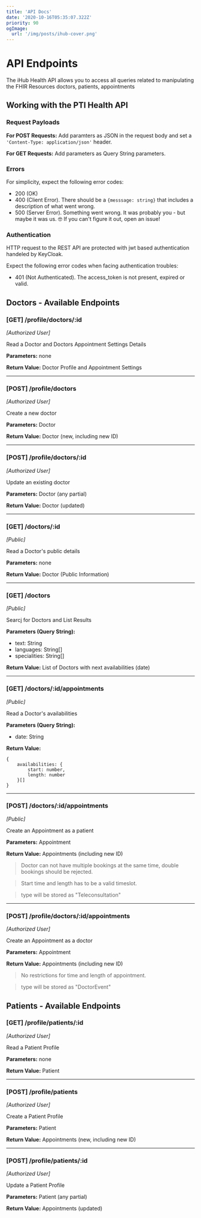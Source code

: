```yaml
---
title: 'API Docs'
date: '2020-10-16T05:35:07.322Z'
priority: 90
ogImage:
  url: '/img/posts/ihub-cover.png'
---
```


# API Endpoints

The iHub Health API allows you to access all queries related to manipulating the FHIR Resources doctors, patients, appointments

## Working with the PTI Health API

### Request Payloads

**For POST Requests:** Add paramters as JSON in the request body and set a `'Content-Type: application/json'` header.

**For GET Requests:** Add parameters as Query String parameters.

### Errors

For simplicity, expect the following error codes:

- 200 (OK)
- 400 (Client Error). There should be a `{messsage: string}` that includes a description of what went wrong.
- 500 (Server Error). Something went wrong. It was probably you - but maybe it was us. 🤓 If you can't figure it out, open an issue!

### Authentication

HTTP request to the REST API are protected with jwt based authentication handeled by KeyCloak.

Expect the following error codes when facing authentication troubles:

- 401 (Not Authenticated). The access_token is not present, expired or valid.

## Doctors - Available Endpoints

### [GET] /profile/doctors/:id

_[Authorized User]_

Read a Doctor and Doctors Appointment Settings Details

**Parameters:** none

**Return Value:** Doctor Profile and Appointment Settings

---

### [POST] /profile/doctors

_[Authorized User]_

Create a new doctor

**Parameters:** Doctor

**Return Value:** Doctor (new, including new ID)

---

### [POST] /profile/doctors/:id

_[Authorized User]_

Update an existing doctor

**Parameters:** Doctor (any partial)

**Return Value:** Doctor (updated)

---

### [GET] /doctors/:id

_[Public]_

Read a Doctor's public details

**Parameters:** none

**Return Value:** Doctor (Public Information)

---

### [GET] /doctors

_[Public]_

Searcj for Doctors and List Results

**Parameters (Query String):**

- text: String
- languages: String[]
- specialities: String[]

**Return Value:** List of Doctors with next availabilities (date)

---

### [GET] /doctors/:id/appointments

_[Public]_

Read a Doctor's availabilities

**Parameters (Query String):**

- date: String

**Return Value:**

```
{
    availabilities: {
        start: number,
        length: number
    }[]
}
```

---

### [POST] /doctors/:id/appointments

_[Public]_

Create an Appointment as a patient

**Parameters:** Appointment

**Return Value:** Appointments (including new ID)

> Doctor can not have multiple bookings at the same time, double bookings should be rejected.

> Start time and length has to be a valid timeslot.

> type will be stored as "Teleconsultation"

---

### [POST] /profile/doctors/:id/appointments

_[Authorized User]_

Create an Appointment as a doctor

**Parameters:** Appointment

**Return Value:** Appointments (including new ID)

> No restrictions for time and length of appointment.

> type will be stored as "DoctorEvent"

## Patients - Available Endpoints

### [GET] /profile/patients/:id

_[Authorized User]_

Read a Patient Profile

**Parameters:** none

**Return Value:** Patient

---

### [POST] /profile/patients

_[Authorized User]_

Create a Patient Profile

**Parameters:** Patient

**Return Value:** Appointments (new, including new ID)

---

### [POST] /profile/patients/:id

_[Authorized User]_

Update a Patient Profile

**Parameters:** Patient (any partial)

**Return Value:** Appointments (updated)
